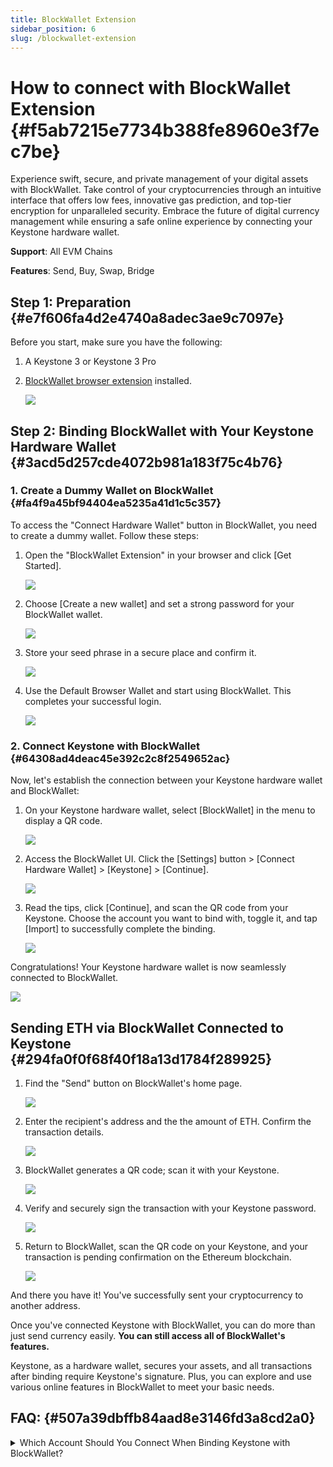 ```yaml
---
title: BlockWallet Extension
sidebar_position: 6
slug: /blockwallet-extension
---
```




# How to connect with BlockWallet Extension {#f5ab7215e7734b388fe8960e3f7ec7be}


Experience swift, secure, and private management of your digital assets with BlockWallet. Take control of your cryptocurrencies through an intuitive interface that offers low fees, innovative gas prediction, and top-tier encryption for unparalleled security. Embrace the future of digital currency management while ensuring a safe online experience by connecting your Keystone hardware wallet.


**Support**: All EVM Chains


**Features**: Send, Buy, Swap, Bridge


## **Step 1: Preparation** {#e7f606fa4d2e4740a8adec3ae9c7097e}


Before you start, make sure you have the following:

1. A Keystone 3 or Keystone 3 Pro
1. [BlockWallet browser extension](https://blockwallet.io/) installed.

	![](./1770830788.png)


## **Step 2: Binding BlockWallet with Your Keystone Hardware Wallet** {#3acd5d257cde4072b981a183f75c4b76}


### **1. Create a Dummy Wallet on BlockWallet** {#fa4f9a45bf94404ea5235a41d1c5c357}


To access the "Connect Hardware Wallet" button in BlockWallet, you need to create a dummy wallet. Follow these steps:

1. Open the "BlockWallet Extension" in your browser and click [Get Started].

	![](./1971713103.png)

1. Choose [Create a new wallet] and set a strong password for your BlockWallet wallet.

	![](./1112020675.png)

1. Store your seed phrase in a secure place and confirm it.

	![](./2146260998.png)

1. Use the Default Browser Wallet and start using BlockWallet. This completes your successful login.

	![](./406327230.png)


### **2. Connect Keystone with** BlockWallet {#64308ad4deac45e392c2c8f2549652ac}


Now, let's establish the connection between your Keystone hardware wallet and BlockWallet:

1. On your Keystone hardware wallet, select [BlockWallet] in the menu to display a QR code.

	![](./1787889002.png)

1. Access the BlockWallet UI. Click the [Settings] button &gt; [Connect Hardware Wallet] &gt; [Keystone] &gt; [Continue].

	![](./1378730779.png)

1. Read the tips, click [Continue], and scan the QR code from your Keystone. Choose the account you want to bind with, toggle it, and tap [Import] to successfully complete the binding.

	![](./212765232.png)


Congratulations! Your Keystone hardware wallet is now seamlessly connected to BlockWallet.


![](./107804089.png)


## **Sending ETH via** BlockWallet **Connected to Keystone** {#294fa0f0f68f40f18a13d1784f289925}

1. Find the "Send" button on BlockWallet's home page.

	![](./652662402.png)

1. Enter the recipient's address and the the amount of ETH. Confirm the transaction details.

	![](./1232284903.png)

1. BlockWallet generates a QR code; scan it with your Keystone.

	![](./88494046.jpg)

1. Verify and securely sign the transaction with your Keystone password.

	![](./716572016.jpg)

1. Return to BlockWallet, scan the QR code on your Keystone, and your transaction is pending confirmation on the Ethereum blockchain.

	![](./2051402709.png)


And there you have it! You've successfully sent your cryptocurrency to another address.


Once you've connected Keystone with BlockWallet, you can do more than just send currency easily. **You can still access all of BlockWallet's features.** 


Keystone, as a hardware wallet, secures your assets, and all transactions after binding require Keystone's signature. Plus, you can explore and use various online features in BlockWallet to meet your basic needs.


## FAQ: {#507a39dbffb84aad8e3146fd3a8cd2a0}


<details>
  <summary>Which Account Should You Connect When Binding Keystone with BlockWallet?</summary>


For newcomers, using the 1st account is recommended for unlocking. You can manage various addresses to cater to different asset management needs and personal preferences.



  </details>

